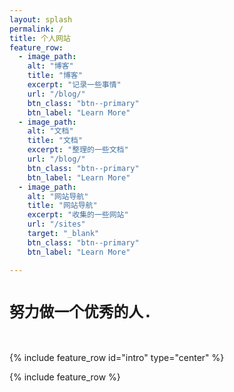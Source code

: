 ```yaml
---
layout: splash
permalink: /
title: 个人网站
feature_row:
  - image_path: 
    alt: "博客"
    title: "博客"
    excerpt: "记录一些事情"
    url: "/blog/"
    btn_class: "btn--primary"
    btn_label: "Learn More"
  - image_path: 
    alt: "文档"
    title: "文档"
    excerpt: "整理的一些文档"
    url: "/blog/"
    btn_class: "btn--primary"
    btn_label: "Learn More"
  - image_path: 
    alt: "网站导航"
    title: "网站导航"
    excerpt: "收集的一些网站"
    url: "/sites"
    target: "_blank"
    btn_class: "btn--primary"
    btn_label: "Learn More"

---
```

# `努力做一个优秀的人.`
<br>

{% include feature_row id="intro" type="center" %}

{% include feature_row %}